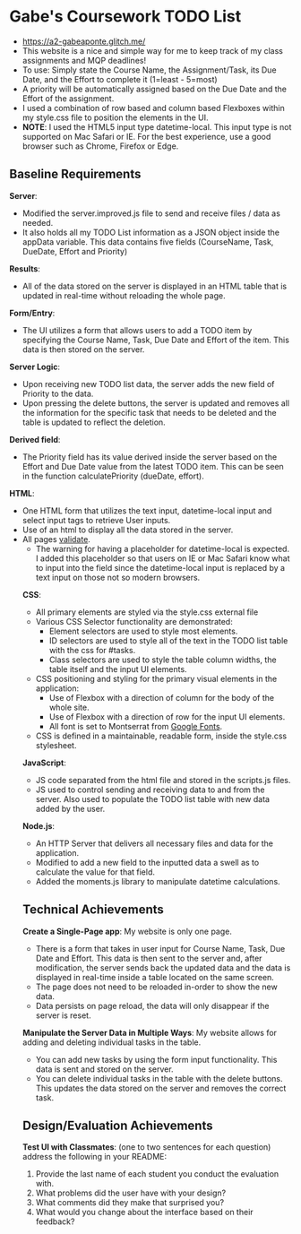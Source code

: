 # Gabe's Coursework TODO List
- https://a2-gabeaponte.glitch.me/
- This website is a nice and simple way for me to keep track of my class assignments and MQP deadlines!
- To use: Simply state the Course Name, the Assignment/Task, its Due Date, and the Effort to complete it (1=least - 5=most)
- A priority will be automatically assigned based on the Due Date and the Effort of the assignment.
- I used a combination of row based and column based Flexboxes within my style.css file to position the elements in the UI.
- **NOTE**: I used the HTML5 input type datetime-local. This input type is not supported on Mac Safari or IE. For the best experience, use a good browser such as Chrome, Firefox or Edge.

## Baseline Requirements
**Server**:
- Modified the server.improved.js file to send and receive files / data as needed.
- It also holds all my TODO List information as a JSON object inside the appData variable. This data contains five fields (CourseName, Task, DueDate, Effort and Priority)

**Results**:
- All of the data stored on the server is displayed in an HTML table that is updated in real-time without reloading the whole page.

**Form/Entry**:
- The UI utilizes a form that allows users to add a TODO item by specifying the Course Name, Task, Due Date and Effort of the item. This data is then stored on the server.

**Server Logic**:
- Upon receiving new TODO list data, the server adds the new field of Priority to the data.
- Upon pressing the delete buttons, the server is updated and removes all the information for the specific task that needs to be deleted and the table is updated to reflect the deletion.

**Derived field**:
- The Priority field has its value derived inside the server based on the Effort and Due Date value from the latest TODO item. This can be seen in the function calculatePriority (dueDate, effort).

**HTML**:
- One HTML form that utilizes the text input, datetime-local input and select input tags to retrieve User inputs.
- Use of an html <table> to display all the data stored in the server.
- All pages [validate](https://validator.w3.org).
  - The warning for having a placeholder for datetime-local is expected. I added this placeholder so that users on IE or Mac Safari know what to input into the field since the datetime-local input is replaced by a text input on those not so modern browsers.

**CSS**:
- All primary elements are styled via the style.css external file
- Various CSS Selector functionality are demonstrated:
  - Element selectors are used to style most elements.
  - ID selectors are used to style all of the text in the TODO list table with the css for #tasks.
  - Class selectors are used to style the table column widths, the table itself and the input UI elements.
- CSS positioning and styling for the primary visual elements in the application:
    - Use of Flexbox with a direction of column for the body of the whole site.
    - Use of Flexbox with a direction of row for the input UI elements.
    - All font is set to Montserrat from [Google Fonts](http://fonts.google.com/).
- CSS is defined in a maintainable, readable form, inside the style.css stylesheet.

**JavaScript**:
- JS code separated from the html file and  stored in the scripts.js files.
- JS used to control sending and receiving data to and from the server. Also used to populate the TODO list table with new data added by the user.

**Node.js**:
- An HTTP Server that delivers all necessary files and data for the application.
- Modified to add a new field to the inputted data a swell as to calculate the value for that field.
- Added the moments.js library to manipulate datetime calculations.

## Technical Achievements
**Create a Single-Page app**: My website is only one page.
- There is a form that takes in user input for Course Name, Task, Due Date and Effort. This data is then sent to the server and, after modification, the server sends back the updated data and the data is displayed in real-time inside a table located on the same screen.
- The page does not need to be reloaded in-order to show the new data.
- Data persists on page reload, the data will only disappear if the server is reset.

**Manipulate the Server Data in Multiple Ways**: My website allows for adding and deleting individual tasks in the table.
- You can add new tasks by using the form input functionality. This data is sent and stored on the server.
- You can delete individual tasks in the table with the delete buttons. This updates the data stored on the server and removes the correct task.

## Design/Evaluation Achievements
**Test UI with Classmates**:
(one to two sentences for each question) address the following in your README:
1. Provide the last name of each student you conduct the evaluation with.
2. What problems did the user have with your design?
3. What comments did they make that surprised you?
4. What would you change about the interface based on their feedback?
